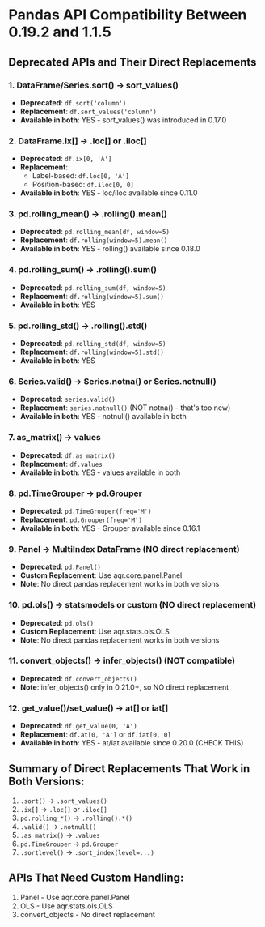 # Pandas API Compatibility Between 0.19.2 and 1.1.5

## Deprecated APIs and Their Direct Replacements

### 1. DataFrame/Series.sort() → sort_values()
- **Deprecated**: `df.sort('column')` 
- **Replacement**: `df.sort_values('column')`
- **Available in both**: YES - sort_values() was introduced in 0.17.0

### 2. DataFrame.ix[] → .loc[] or .iloc[]
- **Deprecated**: `df.ix[0, 'A']`
- **Replacement**: 
  - Label-based: `df.loc[0, 'A']`
  - Position-based: `df.iloc[0, 0]`
- **Available in both**: YES - loc/iloc available since 0.11.0

### 3. pd.rolling_mean() → .rolling().mean()
- **Deprecated**: `pd.rolling_mean(df, window=5)`
- **Replacement**: `df.rolling(window=5).mean()`
- **Available in both**: YES - rolling() available since 0.18.0

### 4. pd.rolling_sum() → .rolling().sum()
- **Deprecated**: `pd.rolling_sum(df, window=5)`
- **Replacement**: `df.rolling(window=5).sum()`
- **Available in both**: YES

### 5. pd.rolling_std() → .rolling().std()
- **Deprecated**: `pd.rolling_std(df, window=5)`
- **Replacement**: `df.rolling(window=5).std()`
- **Available in both**: YES

### 6. Series.valid() → Series.notna() or Series.notnull()
- **Deprecated**: `series.valid()`
- **Replacement**: `series.notnull()` (NOT notna() - that's too new)
- **Available in both**: YES - notnull() available in both

### 7. as_matrix() → values
- **Deprecated**: `df.as_matrix()`
- **Replacement**: `df.values`
- **Available in both**: YES - values available in both

### 8. pd.TimeGrouper → pd.Grouper
- **Deprecated**: `pd.TimeGrouper(freq='M')`
- **Replacement**: `pd.Grouper(freq='M')`
- **Available in both**: YES - Grouper available since 0.16.1

### 9. Panel → MultiIndex DataFrame (NO direct replacement)
- **Deprecated**: `pd.Panel()`
- **Custom Replacement**: Use aqr.core.panel.Panel
- **Note**: No direct pandas replacement works in both versions

### 10. pd.ols() → statsmodels or custom (NO direct replacement)
- **Deprecated**: `pd.ols()`
- **Custom Replacement**: Use aqr.stats.ols.OLS
- **Note**: No direct pandas replacement works in both versions

### 11. convert_objects() → infer_objects() (NOT compatible)
- **Deprecated**: `df.convert_objects()`
- **Note**: infer_objects() only in 0.21.0+, so NO direct replacement

### 12. get_value()/set_value() → at[] or iat[]
- **Deprecated**: `df.get_value(0, 'A')`
- **Replacement**: `df.at[0, 'A']` or `df.iat[0, 0]`
- **Available in both**: YES - at/iat available since 0.20.0 (CHECK THIS)

## Summary of Direct Replacements That Work in Both Versions:

1. `.sort()` → `.sort_values()`
2. `.ix[]` → `.loc[]` or `.iloc[]`
3. `pd.rolling_*()` → `.rolling().*()` 
4. `.valid()` → `.notnull()`
5. `.as_matrix()` → `.values`
6. `pd.TimeGrouper` → `pd.Grouper`
7. `.sortlevel()` → `.sort_index(level=...)`

## APIs That Need Custom Handling:
1. Panel - Use aqr.core.panel.Panel
2. OLS - Use aqr.stats.ols.OLS
3. convert_objects - No direct replacement
